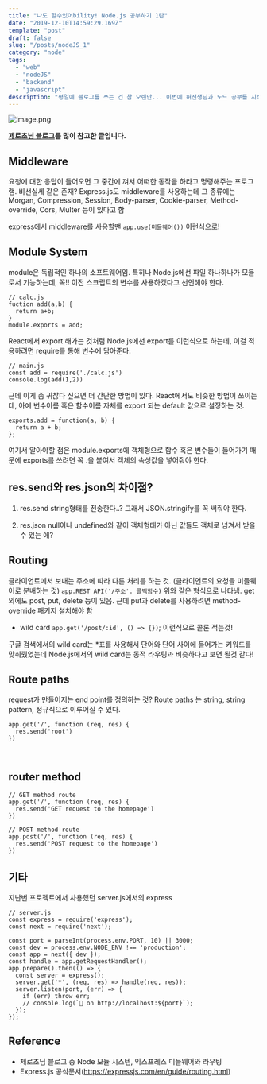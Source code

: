 ```yaml
---
title: "나도 할수있어bility! Node.js 공부하기 1탄"
date: "2019-12-10T14:59:29.169Z"
template: "post"
draft: false
slug: "/posts/nodeJS_1"
category: "node"
tags:
  - "web"
  - "nodeJS"
  - "backend"
  - "javascript"
description: "평일에 블로그를 쓰는 건 참 오랜만... 이번에 허선생님과 노드 공부를 시작하게 된 기념으로 Node.js 본격 포스팅을 해보려고 한다."
---
```


![image.png](https://images.velog.io/post-images/dooreplay/646b3810-1ae6-11ea-ae36-e7205b12a901/image.png)

<b><a href="https://www.zerocho.com/category/NodeJS/post/578b5a36d8316615006bee0f">제로초님 블로그</a>를 많이 참고한 글입니다.</b>

## Middleware

요청에 대한 응답이 들어오면 그 중간에 껴서 어떠한 동작을 하라고 명령해주는 프로그램.
비선실세 같은 존재?
Express.js도 middleware를 사용하는데 그 종류에는 Morgan, Compression, Session, Body-parser, Cookie-parser, Method-override, Cors, Multer 등이 있다고 함

express에서 middleware를 사용할땐 `app.use(미들웨어())` 이런식으로!

## Module System

module은 독립적인 하나의 소프트웨어임.
특히나 Node.js에선 파일 하나하나가 모듈로서 기능하는데, 꼭!!
이전 스크립트의 변수를 사용하겠다고 선언해야 한다.

```
// calc.js
fuction add(a,b) {
  return a+b;
}
module.exports = add;

```

React에서 export 해가는 것처럼 Node.js에선 export를 이런식으로 하는데,
이걸 적용하려면 require를 통해 변수에 담아준다.

```
// main.js
const add = require('./calc.js')
console.log(add(1,2))
```

근데 이게 좀 귀찮다 싶으면 더 간단한 방법이 있다.
React에서도 비슷한 방법이 쓰이는데, 아예 변수이름 혹은 함수이름 자체를 export 되는 default 값으로 설정하는 것.

```
exports.add = function(a, b) {
  return a + b;
};
```

여기서 알아야할 점은 module.exports에 객체형으로 함수 혹은 변수들이 들어가기 때문에
exports를 쓰려면 꼭 .을 붙여서 객체의 속성값을 넣어줘야 한다.

## res.send와 res.json의 차이점?

1. res.send
   string형태를 전송한다..?
   그래서 JSON.stringify를 꼭 써줘야 한다.

2. res.json
   null이나 undefined와 같이 객체형태가 아닌 값들도 객체로 넘겨서 받을 수 있는 애?

## Routing

클라이언트에서 보내는 주소에 따라 다른 처리를 하는 것. (클라이언트의 요청을 미들웨어로 분배하는 것)
`app.REST API('/주소'. 콜백함수)`
위와 같은 형식으로 나타냄.
get 외에도 post, put, delete 등이 있음.
근데 put과 delete를 사용하려면 method-override 패키지 설치해야 함

- wild card
  `app.get('/post/:id', () => {})`;
  이런식으로 콜론 적는것!

구글 검색에서의 wild card는 \*표를 사용해서 단어와 단어 사이에 들어가는 키워드를 맞춰줬었는데
Node.js에서의 wild card는 동적 라우팅과 비슷하다고 보면 될것 같다!

## Route paths

request가 만들어지는 end point를 정의하는 것? Route paths 는 string, string pattern, 정규식으로 이루어질 수 있다.

```
app.get('/', function (req, res) {
  res.send('root')
})



```

## router method

```
// GET method route
app.get('/', function (req, res) {
  res.send('GET request to the homepage')
})

// POST method route
app.post('/', function (req, res) {
  res.send('POST request to the homepage')
})
```

## 기타

지난번 프로젝트에서 사용했던 server.js에서의 express

```
// server.js
const express = require('express');
const next = require('next');

const port = parseInt(process.env.PORT, 10) || 3000;
const dev = process.env.NODE_ENV !== 'production';
const app = next({ dev });
const handle = app.getRequestHandler();
app.prepare().then(() => {
  const server = express();
  server.get('*', (req, res) => handle(req, res));
  server.listen(port, (err) => {
    if (err) throw err;
    // console.log(`🤘 on http://localhost:${port}`);
  });
});

```

## Reference

- 제로초님 블로그 중 Node 모듈 시스템, 익스프레스 미들웨어와 라우팅
- Express.js 공식문서(https://expressjs.com/en/guide/routing.html)
